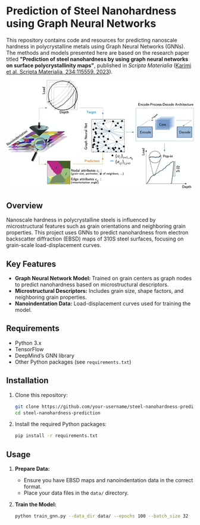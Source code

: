# Prediction of Steel Nanohardness using Graph Neural Networks

This repository contains code and resources for predicting nanoscale hardness in polycrystalline metals using Graph Neural Networks (GNNs). The methods and models presented here are based on the research paper titled **"Prediction of steel nanohardness by using graph neural networks on surface polycrystallinity maps"**, published in *Scripta Materialia* ([Karimi et al. Scripta Materialia, 234:115559, 2023](https://doi.org/10.1016/j.scriptamat.2023.115559)).

<img src="workFlow.jpg" width="800"/>

## Overview

Nanoscale hardness in polycrystalline steels is influenced by microstructural features such as grain orientations and neighboring grain properties. This project uses GNNs to predict nanohardness from electron backscatter diffraction (EBSD) maps of 310S steel surfaces, focusing on grain-scale load-displacement curves.

## Key Features

- **Graph Neural Network Model:** Trained on grain centers as graph nodes to predict nanohardness based on microstructural descriptors.
- **Microstructural Descriptors:** Includes grain size, shape factors, and neighboring grain properties.
- **Nanoindentation Data:** Load-displacement curves used for training the model.

## Requirements

- Python 3.x
- TensorFlow
- DeepMind’s GNN library
- Other Python packages (see `requirements.txt`)

## Installation

1. Clone this repository:
    ```bash
    git clone https://github.com/your-username/steel-nanohardness-prediction.git
    cd steel-nanohardness-prediction
    ```

2. Install the required Python packages:
    ```bash
    pip install -r requirements.txt
    ```

## Usage

1. **Prepare Data:**
   - Ensure you have EBSD maps and nanoindentation data in the correct format.
   - Place your data files in the `data/` directory.

2. **Train the Model:**
   ```bash
   python train_gnn.py --data_dir data/ --epochs 100 --batch_size 32
